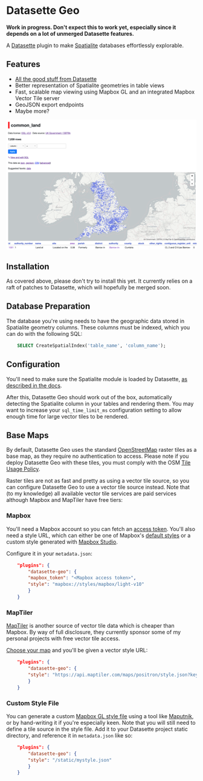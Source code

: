 # Datasette Geo

**Work in progress. Don't expect this to work yet, especially since it depends on a lot of unmerged Datasette features.**

A [Datasette](https://github.com/simonw/datasette) plugin to make [Spatialite](https://www.gaia-gis.it/fossil/libspatialite/index) databases effortlessly explorable.

## Features
* [All the good stuff from Datasette](https://datasette.readthedocs.io/en/stable/)
* Better representation of Spatialite geometries in table views
* Fast, scalable map viewing using Mapbox GL and an integrated Mapbox Vector Tile server
* GeoJSON export endpoints
* Maybe more?

![Datasette Geo Screenshot](doc/screenshot.png)

## Installation
As covered above, please don't try to install this yet. It currently relies on a raft of patches to Datasette, which will
hopefully be merged soon.

## Database Preparation
The database you're using needs to have the geographic data stored in Spatialite geometry columns. These columns must be indexed, which you can do with the following SQL:
```sql
	SELECT CreateSpatialIndex('table_name', 'column_name');
```

## Configuration

You'll need to make sure the Spatialite module is loaded by Datasette, [as described in the docs](https://datasette.readthedocs.io/en/stable/spatialite.html).

After this, Datasette Geo should work out of the box, automatically detecting the Spatialite column in your tables
and rendering them. You may want to increase your `sql_time_limit_ms` configuration setting to allow enough time for
large vector tiles to be rendered.

## Base Maps
By default, Datasette Geo uses the standard [OpenStreetMap](https://openstreetmap.org) raster tiles as a base map, as they require no authentication to access. Please note if you deploy Datasette Geo with these tiles, you must comply with the OSM
[Tile Usage Policy](https://operations.osmfoundation.org/policies/tiles/).

Raster tiles are not as fast and pretty as using a vector tile source, so you can configure Datasette Geo to use
a vector tile source instead. Note that (to my knowledge) all available vector tile services are paid services although
Mapbox and MapTiler have free tiers:

### Mapbox
You'll need a Mapbox account so you can fetch an [access token](https://account.mapbox.com/access-tokens/). 
You'll also need a style URL, which can either be one of Mapbox's [default styles](https://docs.mapbox.com/api/maps/#mapbox-styles)
or a custom style generated with [Mapbox Studio](https://studio.mapbox.com/).

Configure it in your `metadata.json`:
```json
    "plugins": {
	    "datasette-geo": {
		"mapbox_token": "<Mapbox access token>",
		"style": "mapbox://styles/mapbox/light-v10"
	    }
    }
```
### MapTiler
[MapTiler](https://maptiler.com) is another source of vector tile data which is cheaper than Mapbox. By way of full disclosure,
they currently sponsor some of my personal projects with free vector tile access.

[Choose your map](https://cloud.maptiler.com/maps/) and you'll be given a vector style URL:
```json
    "plugins": {
	    "datasette-geo": {
		"style": "https://api.maptiler.com/maps/positron/style.json?key=<MapTiler key>"
	    }
    }
```

### Custom Style File
You can generate a custom [Mapbox GL style file](https://docs.mapbox.com/mapbox-gl-js/style-spec/) using a tool like
[Maputnik](https://maputnik.github.io/), or by hand-writing it if you're especially keen. Note that you will
still need to define a tile source in the style file. Add it to your Datasette project static directory, and reference it in `metadata.json`
like so:
```json
    "plugins": {
	    "datasette-geo": {
		"style": "/static/mystyle.json"
	    }
    }
```
